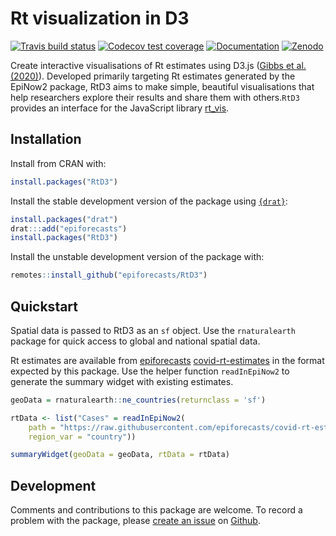 # Rt visualization in D3

[![Travis build status](https://travis-ci.com/epiforecasts/RtD3.svg?branch=master)](https://travis-ci.com/hamishgibbs/RtD3)
[![Codecov test coverage](https://codecov.io/gh/epiforecasts/RtD3/branch/master/graph/badge.svg)](https://codecov.io/gh/hamishgibbs/RtD3?branch=master)
[![Documentation](https://img.shields.io/badge/Package-documentation-lightgrey.svg?style=flat)](https://epiforecasts.io/RtD3/)
[![Zenodo](https://zenodo.org/badge/DOI/10.5281/zenodo.4011842.svg)](https://zenodo.org/record/4011842)


Create interactive visualisations of Rt estimates using D3.js ([Gibbs et al. (2020)](https://doi.org/10.5281/zenodo.4011842)). Developed primarily targeting Rt estimates generated by the EpiNow2 package, RtD3 aims to make simple, beautiful visualisations that help researchers explore their results and share them with others.`RtD3` provides an interface for the JavaScript library [rt_vis](https://github.com/hamishgibbs/rt_vis/).

## Installation

Install from CRAN with: 

```r
install.packages("RtD3")
```

Install the stable development version of the package using
[`{drat}`](https://epiforecasts.io/drat/):

``` r
install.packages("drat")
drat:::add("epiforecasts")
install.packages("RtD3")
```

Install the unstable development version of the package with:

``` r
remotes::install_github("epiforecasts/RtD3")
```

## Quickstart
Spatial data is passed to RtD3 as an `sf` object. Use the `rnaturalearth` package for quick access to global and national spatial data.

Rt estimates are available from [epiforecasts](https://epiforecasts.io/covid/) [covid-rt-estimates](https://github.com/epiforecasts/covid-rt-estimates/) in the format expected by this package. Use the helper function `readInEpiNow2` to generate the summary widget with existing estimates.

``` r
geoData = rnaturalearth::ne_countries(returnclass = 'sf')

rtData <- list("Cases" = readInEpiNow2(
    path = "https://raw.githubusercontent.com/epiforecasts/covid-rt-estimates/master/national/cases/summary",
    region_var = "country"))

summaryWidget(geoData = geoData, rtData = rtData)
```

## Development

Comments and contributions to this package are welcome. To record a problem with the package, please [create an issue](https://github.com/epiforecasts/RtD3/issues/new/) on [Github](https://github.com/epiforecasts/RtD3/). 

